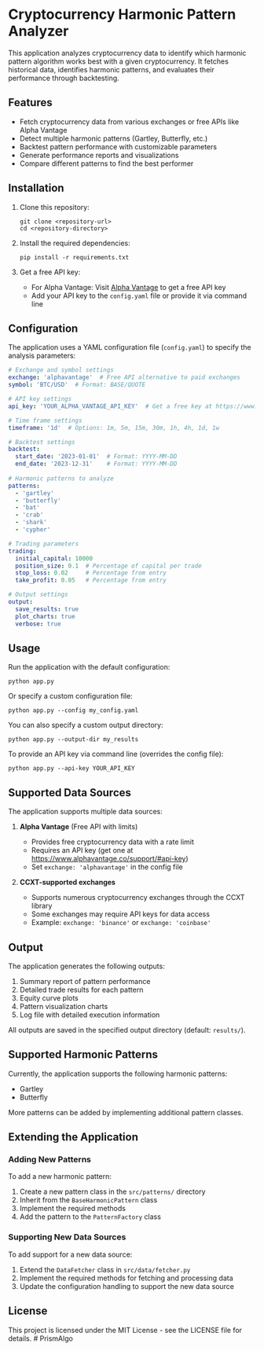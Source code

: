 # Cryptocurrency Harmonic Pattern Analyzer

This application analyzes cryptocurrency data to identify which harmonic pattern algorithm works best with a given cryptocurrency. It fetches historical data, identifies harmonic patterns, and evaluates their performance through backtesting.

## Features

- Fetch cryptocurrency data from various exchanges or free APIs like Alpha Vantage
- Detect multiple harmonic patterns (Gartley, Butterfly, etc.)
- Backtest pattern performance with customizable parameters
- Generate performance reports and visualizations
- Compare different patterns to find the best performer

## Installation

1. Clone this repository:
   ```
   git clone <repository-url>
   cd <repository-directory>
   ```

2. Install the required dependencies:
   ```
   pip install -r requirements.txt
   ```

3. Get a free API key:
   - For Alpha Vantage: Visit [Alpha Vantage](https://www.alphavantage.co/support/#api-key) to get a free API key
   - Add your API key to the `config.yaml` file or provide it via command line

## Configuration

The application uses a YAML configuration file (`config.yaml`) to specify the analysis parameters:

```yaml
# Exchange and symbol settings
exchange: 'alphavantage'  # Free API alternative to paid exchanges
symbol: 'BTC/USD'  # Format: BASE/QUOTE

# API key settings
api_key: 'YOUR_ALPHA_VANTAGE_API_KEY'  # Get a free key at https://www.alphavantage.co/support/#api-key

# Time frame settings
timeframe: '1d'  # Options: 1m, 5m, 15m, 30m, 1h, 4h, 1d, 1w

# Backtest settings
backtest:
  start_date: '2023-01-01'  # Format: YYYY-MM-DD
  end_date: '2023-12-31'    # Format: YYYY-MM-DD
  
# Harmonic patterns to analyze
patterns:
  - 'gartley'
  - 'butterfly'
  - 'bat'
  - 'crab'
  - 'shark'
  - 'cypher'

# Trading parameters
trading:
  initial_capital: 10000
  position_size: 0.1  # Percentage of capital per trade
  stop_loss: 0.02     # Percentage from entry
  take_profit: 0.05   # Percentage from entry

# Output settings
output:
  save_results: true
  plot_charts: true
  verbose: true
```

## Usage

Run the application with the default configuration:

```
python app.py
```

Or specify a custom configuration file:

```
python app.py --config my_config.yaml
```

You can also specify a custom output directory:

```
python app.py --output-dir my_results
```

To provide an API key via command line (overrides the config file):

```
python app.py --api-key YOUR_API_KEY
```

## Supported Data Sources

The application supports multiple data sources:

1. **Alpha Vantage** (Free API with limits)
   - Provides free cryptocurrency data with a rate limit
   - Requires an API key (get one at https://www.alphavantage.co/support/#api-key)
   - Set `exchange: 'alphavantage'` in the config file

2. **CCXT-supported exchanges**
   - Supports numerous cryptocurrency exchanges through the CCXT library
   - Some exchanges may require API keys for data access
   - Example: `exchange: 'binance'` or `exchange: 'coinbase'`

## Output

The application generates the following outputs:

1. Summary report of pattern performance
2. Detailed trade results for each pattern
3. Equity curve plots
4. Pattern visualization charts
5. Log file with detailed execution information

All outputs are saved in the specified output directory (default: `results/`).

## Supported Harmonic Patterns

Currently, the application supports the following harmonic patterns:

- Gartley
- Butterfly

More patterns can be added by implementing additional pattern classes.

## Extending the Application

### Adding New Patterns

To add a new harmonic pattern:

1. Create a new pattern class in the `src/patterns/` directory
2. Inherit from the `BaseHarmonicPattern` class
3. Implement the required methods
4. Add the pattern to the `PatternFactory` class

### Supporting New Data Sources

To add support for a new data source:

1. Extend the `DataFetcher` class in `src/data/fetcher.py`
2. Implement the required methods for fetching and processing data
3. Update the configuration handling to support the new data source

## License

This project is licensed under the MIT License - see the LICENSE file for details. # PrismAlgo
